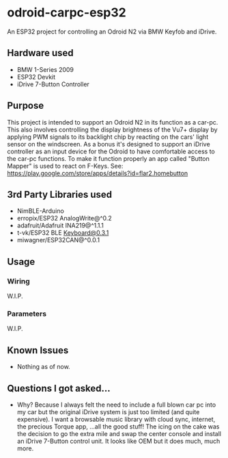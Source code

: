# odroid-carpc-esp32
An ESP32 project for controlling an Odroid N2 via BMW Keyfob and iDrive.

## Hardware used
- BMW 1-Series 2009
- ESP32 Devkit
- iDrive 7-Button Controller 

## Purpose
This project is intended to support an Odroid N2 in its function as a car-pc. This also involves controlling the display brightness of the Vu7+ display by applying PWM signals to its backlight chip by reacting on the cars' light sensor on the windscreen.
As a bonus it's designed to support an iDrive controller as an input device for the Odroid to have comfortable access to the car-pc functions. To make it function properly an app called "Button Mapper" is used to react on F-Keys.
See: https://play.google.com/store/apps/details?id=flar2.homebutton

## 3rd Party Libraries used
- NimBLE-Arduino
- erropix/ESP32 AnalogWrite@^0.2
- adafruit/Adafruit INA219@^1.1.1
- t-vk/ESP32 BLE Keyboard@0.3.1
- miwagner/ESP32CAN@^0.0.1

## Usage
### Wiring
W.I.P.
### Parameters
W.I.P.

## Known Issues
- Nothing as of now.

## Questions I got asked...
- Why?
Because I always felt the need to include a full blown car pc into my car but the original iDrive system is just too limited (and quite expensive). I want a browsable music library with cloud sync, internet, the precious Torque app, ...all the good stuff!
The icing on the cake was the decision to go the extra mile and swap the center console and install an iDrive 7-Button control unit. It looks like OEM but it does much, much more.

